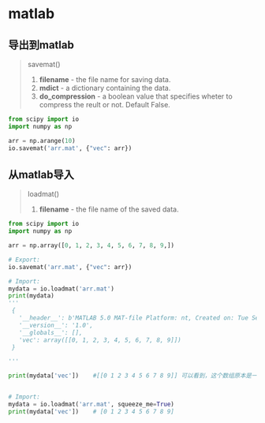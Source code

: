 # matlab

## 导出到matlab

> savemat()
>
> 1. **filename** - the file name for saving data.
> 2. **mdict** - a dictionary containing the data.
> 3. **do_compression** - a boolean value that specifies wheter to compress the reult or not. Default False.

```python
from scipy import io
import numpy as np

arr = np.arange(10)
io.savemat('arr.mat', {"vec": arr})
```



## 从matlab导入

> loadmat()
>
> 1. **filename** - the file name of the saved data.

```python
from scipy import io
import numpy as np

arr = np.array([0, 1, 2, 3, 4, 5, 6, 7, 8, 9,])

# Export:
io.savemat('arr.mat', {"vec": arr})

# Import:
mydata = io.loadmat('arr.mat')
print(mydata)
'''
 {
   '__header__': b'MATLAB 5.0 MAT-file Platform: nt, Created on: Tue Sep 22 13:12:32 2020',
   '__version__': '1.0',
   '__globals__': [],
   'vec': array([[0, 1, 2, 3, 4, 5, 6, 7, 8, 9]])
 }

'''

print(mydata['vec'])	#[[0 1 2 3 4 5 6 7 8 9]] 可以看到，这个数组原本是一维的，但在提取时增加了一维 => 为了解决这个问题，我们可以传递一个额外的参数squeeze_me=True。


# Import:
mydata = io.loadmat('arr.mat', squeeze_me=True)
print(mydata['vec'])	# [0 1 2 3 4 5 6 7 8 9]
```

